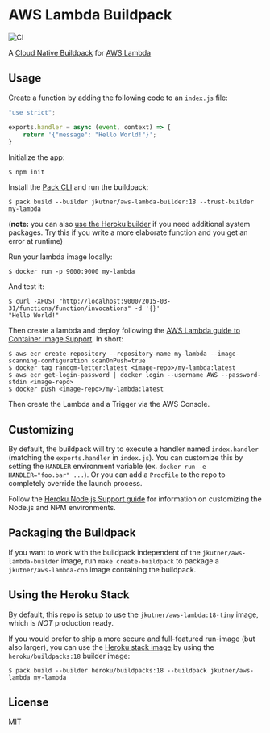 # AWS Lambda Buildpack

![CI](https://github.com/jkutner/aws-lambda-cnb/workflows/CI/badge.svg?branch=master&event=push)

A [Cloud Native Buildpack](https://buildpacks.io) for [AWS Lambda](https://aws.amazon.com/lambda/)

## Usage

Create a function by adding the following code to an `index.js` file:

```js
"use strict";

exports.handler = async (event, context) => {
    return '{"message": "Hello World!"}';
}
```

Initialize the app:

```sh-session
$ npm init
```

Install the [Pack CLI](https://buildpacks.io/docs/tools/pack/) and run the buildpack:

```sh-session
$ pack build --builder jkutner/aws-lambda-builder:18 --trust-builder my-lambda
```

(**note:** you can also [use the Heroku builder](#using-the-heroku-stack) if you need additional system packages. Try this if you write a more elaborate function and you get an error at runtime)

Run your lambda image locally:

```sh-session
$ docker run -p 9000:9000 my-lambda
```

And test it:

```sh-session
$ curl -XPOST "http://localhost:9000/2015-03-31/functions/function/invocations" -d '{}'
"Hello World!"
```

Then create a lambda and deploy following the [AWS Lambda guide to Container Image Support](https://aws.amazon.com/blogs/aws/new-for-aws-lambda-container-image-support/). In short:

```
$ aws ecr create-repository --repository-name my-lambda --image-scanning-configuration scanOnPush=true
$ docker tag random-letter:latest <image-repo>/my-lambda:latest
$ aws ecr get-login-password | docker login --username AWS --password-stdin <image-repo>
$ docker push <image-repo>/my-lambda:latest
```

Then create the Lambda and a Trigger via the AWS Console.

## Customizing

By default, the buildpack will try to execute a handler named `index.handler` (matching the `exports.handler` in `index.js`). You can customize this by setting the `HANDLER` environment variable (ex. `docker run -e HANDLER="foo.bar" ...`). Or you can add a `Procfile` to the repo to completely override the launch process.

Follow the [Heroku Node.js Support guide](https://devcenter.heroku.com/articles/nodejs-support) for information on customizing the Node.js and NPM environments.

## Packaging the Buildpack

If you want to work with the buildpack independent of the `jkutner/aws-lambda-builder` image, run `make create-buildpack` to package a `jkutner/aws-lambda-cnb` image containing the buildpack.

## Using the Heroku Stack

By default, this repo is setup to use the `jkutner/aws-lambda:18-tiny` image, which is _NOT_ production ready.

If you would prefer to ship a more secure and full-featured run-image (but also larger), you can use the [Heroku stack image](https://devcenter.heroku.com/articles/stack) by using the `heroku/buildpacks:18` builder image:

```
$ pack build --builder heroku/buildpacks:18 --buildpack jkutner/aws-lambda my-lambda
```

## License

MIT
